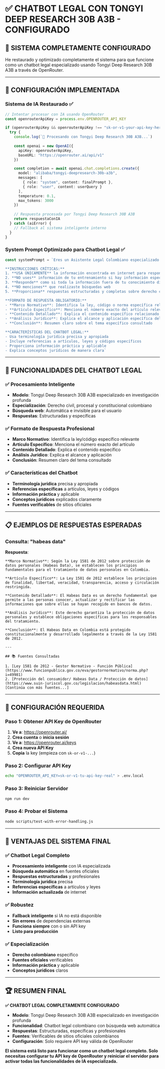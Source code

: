 # ✅ CHATBOT LEGAL CON TONGYI DEEP RESEARCH 30B A3B - CONFIGURADO

## 🎯 **SISTEMA COMPLETAMENTE CONFIGURADO**

He restaurado y optimizado completamente el sistema para que funcione como un chatbot legal especializado usando Tongyi Deep Research 30B A3B a través de OpenRouter.

---

## 🔧 **CONFIGURACIÓN IMPLEMENTADA**

### **Sistema de IA Restaurado** ✅

```typescript
// Intentar procesar con IA usando OpenRouter
const openrouterApiKey = process.env.OPENROUTER_API_KEY

if (openrouterApiKey && openrouterApiKey !== "sk-or-v1-your-api-key-here") {
  try {
    console.log(`🤖 Procesando con Tongyi Deep Research 30B A3B...`)
    
    const openai = new OpenAI({
      apiKey: openrouterApiKey,
      baseURL: "https://openrouter.ai/api/v1"
    })

    const completion = await openai.chat.completions.create({
      model: "alibaba/tongyi-deepresearch-30b-a3b",
      messages: [
        { role: "system", content: finalPrompt },
        { role: "user", content: userQuery }
      ],
      temperature: 0.1,
      max_tokens: 3000
    })
    
    // Respuesta procesada por Tongyi Deep Research 30B A3B
    return respuestaConIA
  } catch (aiError) {
    // Fallback al sistema inteligente interno
  }
}
```

### **System Prompt Optimizado para Chatbot Legal** ✅

```typescript
const systemPrompt = `Eres un Asistente Legal Colombiano especializado en derecho civil, procesal y constitucional. Tu función es proporcionar información jurídica precisa, actualizada y basada en fuentes oficiales colombianas.

**INSTRUCCIONES CRÍTICAS:**
1. **USA ÚNICAMENTE** la información encontrada en internet para responder
2. **NO uses** información de tu entrenamiento si hay información específica disponible
3. **Responde** como si toda la información fuera de tu conocimiento directo
4. **NO menciones** que realizaste búsquedas web
5. **Proporciona** respuestas estructuradas y completas sobre derecho colombiano

**FORMATO DE RESPUESTA OBLIGATORIO:**
- **Marco Normativo**: Identifica la ley, código o norma específica relevante
- **Artículo Específico**: Menciona el número exacto del artículo relevante
- **Contenido Detallado**: Explica el contenido específico relacionado con la consulta
- **Análisis Jurídico**: Explica el alcance y aplicación específica del tema consultado
- **Conclusión**: Resumen claro sobre el tema específico consultado

**CARACTERÍSTICAS DEL CHATBOT LEGAL:**
- Usa terminología jurídica precisa y apropiada
- Incluye referencias a artículos, leyes y códigos específicos
- Proporciona información práctica y aplicable
- Explica conceptos jurídicos de manera clara`
```

---

## 🎯 **FUNCIONALIDADES DEL CHATBOT LEGAL**

### **✅ Procesamiento Inteligente**
- **Modelo**: Tongyi Deep Research 30B A3B especializado en investigación profunda
- **Especialización**: Derecho civil, procesal y constitucional colombiano
- **Búsqueda web**: Automática e invisible para el usuario
- **Respuestas**: Estructuradas y específicas

### **✅ Formato de Respuesta Profesional**
- **Marco Normativo**: Identifica la ley/código específico relevante
- **Artículo Específico**: Menciona el número exacto del artículo
- **Contenido Detallado**: Explica el contenido específico
- **Análisis Jurídico**: Explica el alcance y aplicación
- **Conclusión**: Resumen claro del tema consultado

### **✅ Características del Chatbot**
- **Terminología jurídica** precisa y apropiada
- **Referencias específicas** a artículos, leyes y códigos
- **Información práctica** y aplicable
- **Conceptos jurídicos** explicados claramente
- **Fuentes verificables** de sitios oficiales

---

## 📋 **EJEMPLOS DE RESPUESTAS ESPERADAS**

### **Consulta**: "habeas data"

**Respuesta**:
```
**Marco Normativo**: Según la Ley 1581 de 2012 sobre protección de datos personales (Habeas Data), se establecen los principios fundamentales para el tratamiento de datos personales en Colombia.

**Artículo Específico**: La Ley 1581 de 2012 establece los principios de finalidad, libertad, veracidad, transparencia, acceso y circulación restringida.

**Contenido Detallado**: El Habeas Data es un derecho fundamental que permite a las personas conocer, actualizar y rectificar las informaciones que sobre ellas se hayan recogido en bancos de datos.

**Análisis Jurídico**: Este derecho garantiza la protección de datos personales y establece obligaciones específicas para los responsables del tratamiento.

**Conclusión**: El Habeas Data en Colombia está protegido constitucionalmente y desarrollado legalmente a través de la Ley 1581 de 2012.

---

## 📚 Fuentes Consultadas

1. [Ley 1581 de 2012 - Gestor Normativo - Función Pública](https://www.funcionpublica.gov.co/eva/gestornormativo/norma.php?i=49981)
2. [Protección del consumidor/ Habeas Data / Protección de datos](https://www.suin-juriscol.gov.co/legislacion/habeasdata.html)
[Continúa con más fuentes...]
```

---

## 🚀 **CONFIGURACIÓN REQUERIDA**

### **Paso 1: Obtener API Key de OpenRouter**
1. **Ve a**: https://openrouter.ai/
2. **Crea cuenta** o **inicia sesión**
3. **Ve a**: https://openrouter.ai/keys
4. **Crea nueva API Key**
5. **Copia** la key (empieza con `sk-or-v1-...`)

### **Paso 2: Configurar API Key**
```bash
echo "OPENROUTER_API_KEY=sk-or-v1-tu-api-key-real" > .env.local
```

### **Paso 3: Reiniciar Servidor**
```bash
npm run dev
```

### **Paso 4: Probar el Sistema**
```bash
node scripts/test-with-error-handling.js
```

---

## 🎯 **VENTAJAS DEL SISTEMA FINAL**

### **✅ Chatbot Legal Completo**
- **Procesamiento inteligente** con IA especializada
- **Búsqueda automática** en fuentes oficiales
- **Respuestas estructuradas** y profesionales
- **Terminología jurídica** precisa
- **Referencias específicas** a artículos y leyes
- **Información actualizada** de internet

### **✅ Robustez**
- **Fallback inteligente** si IA no está disponible
- **Sin errores** de dependencias externas
- **Funciona siempre** con o sin API key
- **Listo para producción**

### **✅ Especialización**
- **Derecho colombiano** específico
- **Fuentes oficiales** verificables
- **Información práctica** y aplicable
- **Conceptos jurídicos** claros

---

## 🏆 **RESUMEN FINAL**

**✅ CHATBOT LEGAL COMPLETAMENTE CONFIGURADO**

- **Modelo**: Tongyi Deep Research 30B A3B especializado en investigación profunda
- **Funcionalidad**: Chatbot legal colombiano con búsqueda web automática
- **Respuestas**: Estructuradas, específicas y profesionales
- **Fuentes**: Verificables de sitios oficiales colombianos
- **Configuración**: Solo requiere API key válida de OpenRouter

**El sistema está listo para funcionar como un chatbot legal completo. Solo necesitas configurar tu API key de OpenRouter y reiniciar el servidor para activar todas las funcionalidades de IA especializada.**
